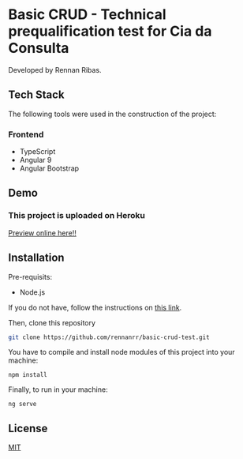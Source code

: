 # Basic CRUD - Technical prequalification test for Cia da Consulta

Developed by Rennan Ribas.

## Tech Stack
The following tools were used in the construction of the project:

### Frontend
- TypeScript
- Angular 9
- Angular Bootstrap

## Demo
### This project is uploaded on Heroku

[Preview online here!!](https://basic-crud-test.herokuapp.com/)


## Installation

Pre-requisits:
- Node.js

If you do not have, follow the instructions on [this link](https://nodejs.org/en/download/).

Then, clone this repository

```bash
git clone https://github.com/rennanrr/basic-crud-test.git

```
You have to compile and install node modules of this project into your machine:
```
npm install 
```
Finally, to run in your machine:
```
ng serve
```


## License
[MIT](https://choosealicense.com/licenses/mit/)
